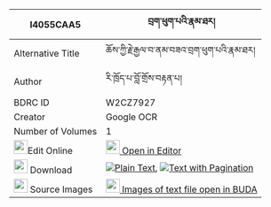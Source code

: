 |I4055CAA5|བྲག་ཕུག་པའི་རྣམ་ཐར། 
| --- | --- 
|Alternative Title |ཆོས་ཀྱི་རྗེ་རྒྱལ་བ་ནམ་བཟའ་བྲག་ཕུག་པའི་རྣམ་ཐར།
|Author| རི་ཁྲོད་པ་བློ་གྲོས་བརྟན་པ།
|BDRC ID | W2CZ7927
|Creator | Google OCR
|Number of Volumes| 1
|<img width="25" src="https://img.icons8.com/color/25/000000/edit-property.png">Edit Online| [<img width="25" src="https://avatars.githubusercontent.com/u/45091458?s=200&v=4"> Open in Editor](http://editor.openpecha.org/I4055CAA5)
|<img width="25" src="https://img.icons8.com/fluent/48/000000/download-2.png"/>  Download | [![](https://img.icons8.com/color/20/000000/txt.png)Plain Text](https://github.com/Openpecha/I4055CAA5/releases/download/v1/drakpukpa_i_namtar_plain_I4055CAA5.zip), [![](https://img.icons8.com/color/20/000000/txt.png)Text with Pagination](https://github.com/Openpecha/I4055CAA5/releases/download/v1/drakpukpa_i_namtar_pages_I4055CAA5.zip)
|<img width="25" src="https://img.icons8.com/plasticine/100/000000/pictures-folder.png"/>  Source Images | [<img width="25" src="https://library.bdrc.io/icons/BUDA-small.svg"> Images of text file open in BUDA](https://library.bdrc.io/show/bdr:W2CZ7927)